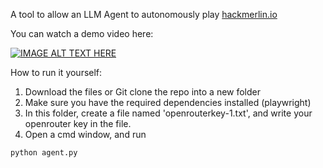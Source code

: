 A tool to allow an LLM Agent to autonomously play [hackmerlin.io](https://hackmerlin.io) 

You can watch a demo video here:

[![IMAGE ALT TEXT HERE](https://img.youtube.com/vi/SI351THo9cc/maxresdefault.jpg)](https://www.youtube.com/watch?v=SI351THo9cc)

How to run it yourself: 
1. Download the files or Git clone the repo into a new folder
2. Make sure you have the required dependencies installed (playwright)
3. In this folder, create a file named 'openrouterkey-1.txt', and write your openrouter key in the file.
4. Open a cmd window, and run
~~~
python agent.py
~~~
